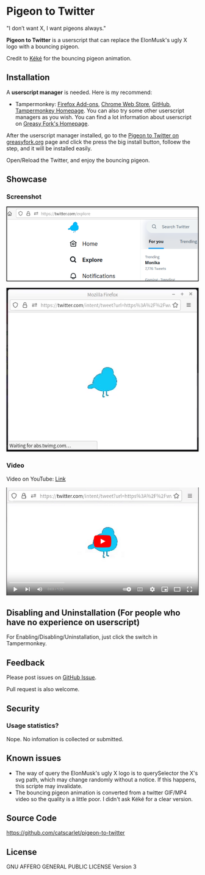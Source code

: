 # Pigeon to Twitter

"I don’t want X, I want pigeons always."

**Pigeon to Twitter** is a userscript that can replace the ElonMusk's ugly X logo with a bouncing pigeon.

Credit to [Kéké](https://twitter.com/Kekeflipnote) for the bouncing pigeon animation.

## Installation

A **userscript manager** is needed. Here is my recommend:

-   Tampermonkey: [Firefox Add-ons](https://addons.mozilla.org/en-US/firefox/addon/tampermonkey/), [Chrome Web Store](https://chrome.google.com/webstore/detail/dhdgffkkebhmkfjojejmpbldmpobfkfo), [GitHub](https://github.com/Tampermonkey/tampermonkey), [Tampermonkey Homepage](https://www.tampermonkey.net/). You can also try some other userscript managers as you wish. You can find a lot information about userscript on [Greasy Fork's Homepage](https://greasyfork.org/).

After the userscript manager installed, go to the [Pigeon to Twitter on greasyfork.org](https://greasyfork.org/scripts/471889-pigeon-to-twitter) page and click the press the big install button, folloew the step, and it will be installed easily.

Open/Reload the Twitter, and enjoy the bouncing pigeon.

## Showcase

### Screenshot

![screenshot-explore](./screenshot/screenshot-explore.png)

![screenshot-new-window-sharing](./screenshot/screenshot-new-window-sharing.png)

### Video

Video on YouTube: [Link](https://www.youtube.com/watch?v=on7PqWpgO8E)

[![screenshot-youtube](./screenshot/screenshot-youtube.png)](http://www.youtube.com/watch?v=on7PqWpgO8E)

## Disabling and Uninstallation (For people who have no experience on userscript)

For Enabling/Disabling/Uninstallation, just click the switch in Tampermonkey.

## Feedback

Please post issues on [GitHub Issue](https://github.com/catscarlet/pigeon-to-twitter/issues).

Pull request is also welcome.

## Security

### Usage statistics?

Nope. No infomation is collected or submitted.

## Known issues

-   The way of query the ElonMusk's ugly X logo is to querySelector the X's svg path, which may change randomly without a notice. If this happens, this scripte may invalidate.
-   The bouncing pigeon animation is converted from a twitter GIF/MP4 video so the quality is a little poor. I didn't ask Kéké for a clear version.

## Source Code

<https://github.com/catscarlet/pigeon-to-twitter>

## License

GNU AFFERO GENERAL PUBLIC LICENSE Version 3
